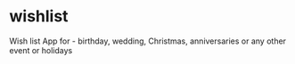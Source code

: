 # wishlist
Wish list App for - birthday, wedding, Christmas, anniversaries or any other event or holidays

